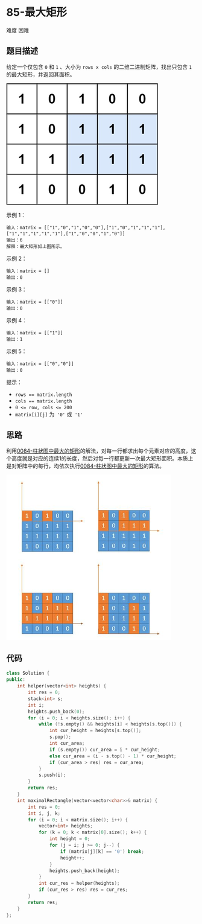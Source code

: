 # 85-最大矩形

难度 困难



## 题目描述

给定一个仅包含 `0` 和 `1` 、大小为 `rows x cols` 的二维二进制矩阵，找出只包含 `1` 的最大矩形，并返回其面积。

![](images/maximal.jpg)

示例 1：

```
输入：matrix = [["1","0","1","0","0"],["1","0","1","1","1"],["1","1","1","1","1"],["1","0","0","1","0"]]
输出：6
解释：最大矩形如上图所示。
```

示例 2：

```
输入：matrix = []
输出：0
```

示例 3：

```
输入：matrix = [["0"]]
输出：0
```

示例 4：

```
输入：matrix = [["1"]]
输出：1
```

示例 5：

```
输入：matrix = [["0","0"]]
输出：0
```


提示：

- `rows == matrix.length`
- `cols == matrix.length`
- `0 <= row, cols <= 200`
- `matrix[i][j]` 为` '0'` 或` '1'`



## 思路

利用[0084-柱状图中最大的矩形](./0084-柱状图中最大的矩形.md)的解法，对每一行都求出每个元素对应的高度，这个高度就是对应的连续1的长度，然后对每一行都更新一次最大矩形面积。本质上是对矩阵中的每行，均依次执行[0084-柱状图中最大的矩形](./0084-柱状图中最大的矩形.md)的算法。

![](images/maximal-solution.png)



## 代码

```c++
class Solution {
public:
    int helper(vector<int> heights) {
        int res = 0;
        stack<int> s;
        int i;
        heights.push_back(0);
        for (i = 0; i < heights.size(); i++) {
            while (!s.empty() && heights[i] < heights[s.top()]) {
                int cur_height = heights[s.top()];
                s.pop();
                int cur_area;
                if (s.empty()) cur_area = i * cur_height;
                else cur_area = (i - s.top() - 1) * cur_height;
                if (cur_area > res) res = cur_area; 
            }
            s.push(i);
        }
        return res;
    }
    int maximalRectangle(vector<vector<char>>& matrix) {
        int res = 0;
        int i, j, k;
        for (i = 0; i < matrix.size(); i++) {
            vector<int> heights;
            for (k = 0; k < matrix[0].size(); k++) {
                int height = 0;
                for (j = i; j >= 0; j--) {
                    if (matrix[j][k] == '0') break;
                    height++;
                }
                heights.push_back(height);
            }
            int cur_res = helper(heights);
            if (cur_res > res) res = cur_res;
        }
        return res;
    }
};
```

